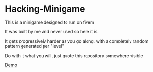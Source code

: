 # Hacking-Minigame

This is a minigame designed to run on fivem

It was built by me and never used so here it is

It gets progressively harder as you go along, with a completely random pattern generated per "level"

Do with it what you will, just quote this repository somewhere visible

[Demo](https://kieranirving.github.io/hack-minigame/)